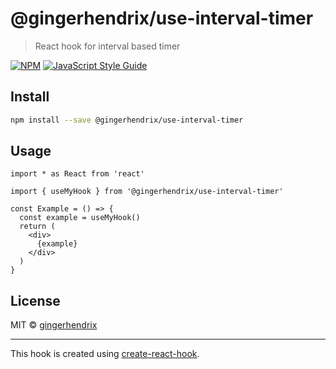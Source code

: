# @gingerhendrix/use-interval-timer

> React hook for interval based timer

[![NPM](https://img.shields.io/npm/v/@gingerhendrix/use-interval-timer.svg)](https://www.npmjs.com/package/@gingerhendrix/use-interval-timer) [![JavaScript Style Guide](https://img.shields.io/badge/code_style-standard-brightgreen.svg)](https://standardjs.com)

## Install

```bash
npm install --save @gingerhendrix/use-interval-timer
```

## Usage

```tsx
import * as React from 'react'

import { useMyHook } from '@gingerhendrix/use-interval-timer'

const Example = () => {
  const example = useMyHook()
  return (
    <div>
      {example}
    </div>
  )
}
```

## License

MIT © [gingerhendrix](https://github.com/gingerhendrix)

---

This hook is created using [create-react-hook](https://github.com/hermanya/create-react-hook).
